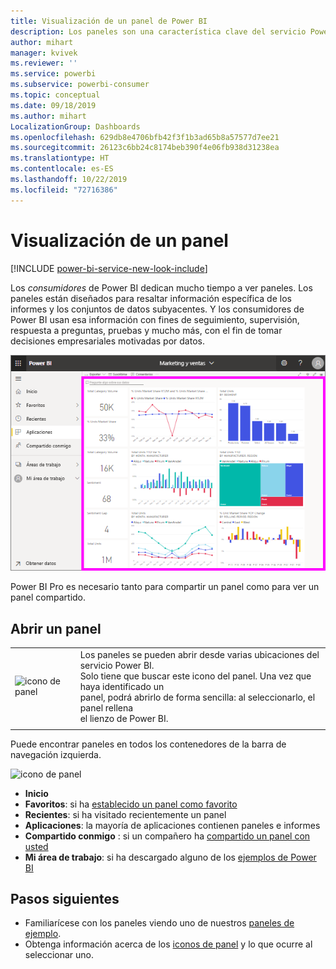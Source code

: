 ```yaml
---
title: Visualización de un panel de Power BI
description: Los paneles son una característica clave del servicio Power BI, obtenga información sobre cómo abrir y ver un panel.
author: mihart
manager: kvivek
ms.reviewer: ''
ms.service: powerbi
ms.subservice: powerbi-consumer
ms.topic: conceptual
ms.date: 09/18/2019
ms.author: mihart
LocalizationGroup: Dashboards
ms.openlocfilehash: 629db8e4706bfb42f3f1b3ad65b8a57577d7ee21
ms.sourcegitcommit: 26123c6bb24c8174beb390f4e06fb938d31238ea
ms.translationtype: HT
ms.contentlocale: es-ES
ms.lasthandoff: 10/22/2019
ms.locfileid: "72716386"
---
```

# <a name="view-a-dashboard"></a>Visualización de un panel

[!INCLUDE [power-bi-service-new-look-include](../includes/power-bi-service-new-look-include.md)]

Los *consumidores* de Power BI dedican mucho tiempo a ver paneles. Los paneles están diseñados para resaltar información específica de los informes y los conjuntos de datos subyacentes. Y los consumidores de Power BI usan esa información con fines de seguimiento, supervisión, respuesta a preguntas, pruebas y mucho más, con el fin de tomar decisiones empresariales motivadas por datos.

![panel](media/end-user-dashboard-open/power-bi-new-dash-new.png)


Power BI Pro es necesario tanto para compartir un panel como para ver un panel compartido.

## <a name="open-a-dashboard"></a>Abrir un panel



|              |         |
|------------|--------------------------------|
|![icono de panel](media/end-user-dashboard-open/power-bi-dashboard-icon.png)      |Los paneles se pueden abrir desde varias ubicaciones del servicio Power BI. <br> Solo tiene que buscar este icono del panel. Una vez que haya identificado un <br>panel, podrá abrirlo de forma sencilla: al seleccionarlo, el panel rellena <br>el lienzo de Power BI. |
|                    |          |



Puede encontrar paneles en todos los contenedores de la barra de navegación izquierda. 

![icono de panel](media/end-user-dashboard-open/power-bi-open-dashboards.gif)

- **Inicio** 
- **Favoritos**: si ha [establecido un panel como favorito](end-user-favorite.md)
- **Recientes**: si ha visitado recientemente un panel
- **Aplicaciones**: la mayoría de aplicaciones contienen paneles e informes
- **Compartido conmigo** : si un compañero ha [compartido un panel con usted](end-user-shared-with-me.md)
- **Mi área de trabajo**: si ha descargado alguno de los [ejemplos de Power BI](../sample-datasets.md)



## <a name="next-steps"></a>Pasos siguientes
* Familiarícese con los paneles viendo uno de nuestros [paneles de ejemplo](../sample-tutorial-connect-to-the-samples.md).
* Obtenga información acerca de los [iconos de panel](end-user-tiles.md) y lo que ocurre al seleccionar uno.